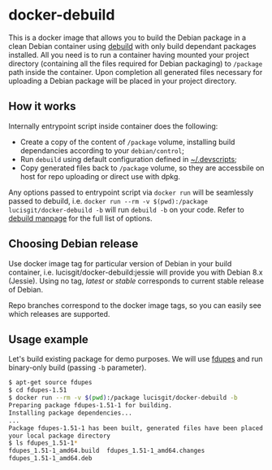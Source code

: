 # docker-debuild

This is a docker image that allows you to build the Debian package in a
clean Debian container using [debuild](https://manpages.debian.org/jessie/devscripts/debuild.1.en.html) with only build dependant packages installed. All
you need is to run a container having mounted your project directory
(containing all the files required for Debian packaging) to `/package` path
inside the container.  Upon completion all generated files necessary for
uploading a Debian package will be placed in your project directory.

## How it works

Internally entrypoint script inside container does the following: 

* Create a copy of the content of `/package` volume, installing build dependancies according to your `debian/control`;
* Run `debuild` using default configuration defined in [~/.devscripts](devscripts);
* Copy generated files back to `/package` volume, so they are accessbile on host for repo uploading or direct use with dpkg.

Any options passed to entrypoint script via `docker run` will be seamlessly
passed to debuild, i.e. `docker run --rm -v $(pwd):/package
lucisgit/docker-debuild -b` will run `debuild -b` on your code. Refer to
[debuild
manpage](https://manpages.debian.org/jessie/devscripts/debuild.1.en.html)
for the full list of options.

## Choosing Debian release

Use docker image tag for particular version of Debian in your build
container, i.e. lucisgit/docker-debuild:jessie will provide you with Debian 8.x (Jessie). Using no tag, *latest* or *stable* corresponds to current stable release of Debian. 

Repo branches correspond to the docker image tags, so you can easily see
which releases are supported.

## Usage example

Let's build existing package for demo purposes. We will use
[fdupes](https://packages.debian.org/jessie/fdupes) and run binary-only
build (passing `-b` parameter).

```bash
$ apt-get source fdupes
$ cd fdupes-1.51
$ docker run --rm -v $(pwd):/package lucisgit/docker-debuild -b
Preparing package fdupes-1.51-1 for building.
Installing package dependencies...
...
Package fdupes-1.51-1 has been built, generated files have been placed in
your local package directory
$ ls fdupes_1.51-1*
fdupes_1.51-1_amd64.build  fdupes_1.51-1_amd64.changes
fdupes_1.51-1_amd64.deb
```
